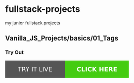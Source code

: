 # fullstack-projects
my junior fullstack projects
## Vanilla_JS_Projects/basics/01_Tags

### Try Out
<a href="https://marslinoed.github.io/fullstack-projects/Vanilla_JS_Projects/basics/01_Tags" target="_blank">
  <img src="../../../assets/icons/try-it-out.svg" alt="Try it live"> 
</a>
